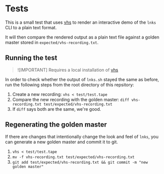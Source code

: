 # Tests

This is a small test that uses [vhs](https://github.com/charmbracelet/vhs) to render
an interactive demo of the `lnks` CLI to a plain text format.

It will then compare the rendered output as a plain text file against a golden master
stored in `expected/vhs-recording.txt`.

## Running the test

> ![IMPORTANT]
> Requires a local installation of [vhs](https://github.com/charmbracelet/vhs)

In order to check whether the output of `lnks.sh` stayed the same as before, run
the following steps from the root directory of this repsitory:

1. Create a new recording: `vhs < test/test.tape`
2. Compare the new recording with the golden master: `diff vhs-recording.txt test/expected/vhs-recording.txt`
3. If `diff` says both are the same, we're good.

## Regenerating the golden master
If there are changes that intentionally change the look and feel of `lnks`,
you can generate a new golden master and commit it to git.

1. `vhs < test/test.tape`
2. `mv -f vhs-recording.txt test/expected/vhs-recording.txt`
3. `git add test/expected/vhs-recording.txt && git commit -m "new golden master"`
